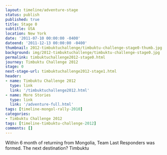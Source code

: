 ```yaml
---
layout: timeline/adventure-stage
status: publish
published: true
title: Stage 0
subtitle: USA
location: New York
date: '2011-07-10 00:00:00 -0400'
dateend: '2011-12-13 00:00:00 -0400'
thumbnail: 2012-timbuktuchallenge/timbuktu-challenge-stage0-thumb.jpg
background: img/2012-timbuktuchallenge/timbuktu-challenge-stage0.jpg
permalink: timbuktuchallenge2012-stage0.html
journey: Timbuktu Challenge 2012
stage: 0
next-stage-url: timbuktuchallenge2012-stage1.html
header:
- name: Timbuktu Challenge 2012
  type: link
  link: '/timbuktuchallenge2012.html'
- name: More Stories
  type: link
  link: '/adventure-full.html'
tags: [timeline-mongol-rally-2010]
categories:
- Timbuktu Challenge 2012
tags: [timeline-timbuktu-challenge-2012]
comments: []
---
```

Within 6 month of returning from Mongolia, Team Last Responders was formed. The next destination? Timbuktu
